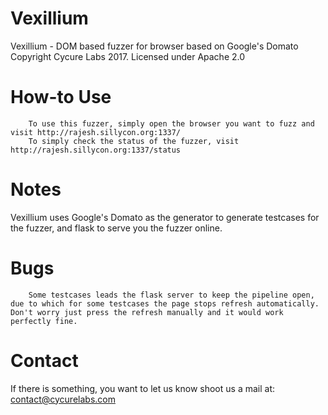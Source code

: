 # Vexillium
Vexillium - DOM based fuzzer for browser based on Google's Domato
		Copyright Cycure Labs 2017. Licensed under Apache 2.0

# How-to Use
		To use this fuzzer, simply open the browser you want to fuzz and visit http://rajesh.sillycon.org:1337/
		To simply check the status of the fuzzer, visit http://rajesh.sillycon.org:1337/status

# Notes
Vexillium uses Google's Domato as the generator to generate testcases for the fuzzer, and flask to serve you the fuzzer online.

# Bugs
		Some testcases leads the flask server to keep the pipeline open, due to which for some testcases the page stops refresh automatically. Don't worry just press the refresh manually and it would work perfectly fine.

# Contact
If there is something, you want to let us know shoot us a mail at: contact@cycurelabs.com
